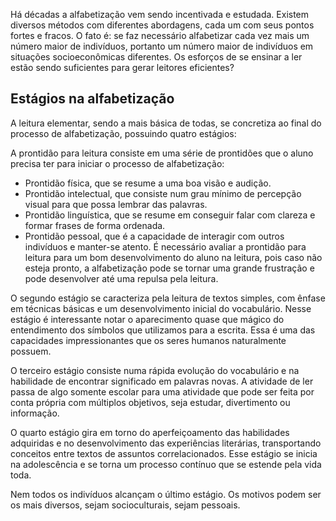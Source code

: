 Há décadas a alfabetização vem sendo incentivada e estudada. Existem diversos métodos com diferentes abordagens, cada um com seus pontos fortes e fracos. O fato é: se faz necessário alfabetizar cada vez mais um número maior de indivíduos, portanto um número maior de indivíduos em situações socioeconômicas diferentes. Os esforços de se ensinar a ler estão sendo suficientes para gerar leitores eficientes?

## Estágios na alfabetização
A leitura elementar, sendo a mais básica de todas, se concretiza ao final do processo de alfabetização, possuindo quatro estágios:

A prontidão para leitura consiste em uma série de prontidões que o aluno precisa ter para iniciar o processo de alfabetização:
- Prontidão física, que se resume a uma boa visão e audição.
- Prontidão intelectual, que consiste num grau mínimo de percepção visual para que possa lembrar das palavras.
- Prontidão linguística, que se resume em conseguir falar com clareza e formar frases de forma ordenada.
- Prontidão pessoal, que é a capacidade de interagir com outros indivíduos e manter-se atento.
É necessário avaliar a prontidão para leitura para um bom desenvolvimento do aluno na leitura, pois caso não esteja pronto, a alfabetização pode se tornar uma grande frustração e pode desenvolver até uma repulsa pela leitura.

O segundo estágio se caracteriza pela leitura de textos simples, com ênfase em técnicas básicas e um desenvolvimento inicial do vocabulário. Nesse estágio é interessante notar o aparecimento quase que mágico do entendimento dos símbolos que utilizamos para a escrita. Essa é uma das capacidades impressionantes que os seres humanos naturalmente possuem.

O terceiro estágio consiste numa rápida evolução do vocabulário e na habilidade de encontrar significado em palavras novas. A atividade de ler passa de algo somente escolar para uma atividade que pode ser feita por conta própria com múltiplos objetivos, seja estudar, divertimento ou informação.

O quarto estágio gira em torno do aperfeiçoamento das habilidades adquiridas e no desenvolvimento das experiências literárias, transportando conceitos entre textos de assuntos correlacionados. Esse estágio se inicia na adolescência e se torna um processo contínuo que se estende pela vida toda.

Nem todos os indivíduos alcançam o último estágio. Os motivos podem ser os mais diversos, sejam socioculturais, sejam pessoais.